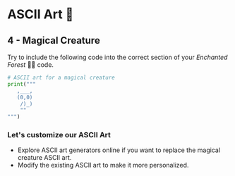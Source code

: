 # ASCII Art 🎨 

## 4 - Magical Creature 
Try to include the following code into the correct section of your _Enchanted Forest_ 🌲🌲 code.

````py
# ASCII art for a magical creature
print("""
   ,___,
   (0,0)
    /)_)
    ""
""")
````


### Let's customize our ASCII Art 
 - Explore ASCII art generators online if you want to replace the magical creature ASCII art.
 - Modify the existing ASCII art to make it more personalized.